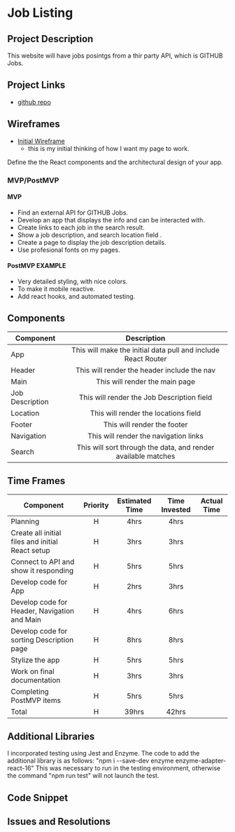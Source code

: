 # Job Listing

<!-- ![](https://media.giphy.com/media/R6xi8dXsRhIjK/giphy.gif)
<--- me coding this app! -->

## Project Description

This website will have jobs posintgs from a thir party API, which is GITHUB Jobs.

## Project Links

- [github repo](https://git.generalassemb.ly/saintaubins/project-2/tree/master/jobposts)
<!-- - [deployment]() -->

## Wireframes

- [Initial Wireframe](https://drive.google.com/file/d/0B7ROCI4yBH-tMFNNbGVRQ0JyclBHZjZOTGViQkR4VDN2TUVF/view?usp=sharing)
	- this is my initial thinking of how I want my page to work.
<!-- - [react architecture]() -->

Define the the React components and the architectural design of your app.

### MVP/PostMVP

#### MVP
- Find an external API for GITHUB Jobs.
- Develop an app that displays the info and can be interacted with.
- Create links to each job in the search result.
- Show a job description, and search location field .
- Create a page to display the job description details. 
- Use profesional fonts on my pages.

#### PostMVP EXAMPLE
- Very detailed styling, with nice colors.
- To make it mobile reactive.
- Add react hooks, and automated testing.

## Components

| Component | Description | 
| --- | :---: |  
| App | This will make the initial data pull and include React Router| 
| Header | This will render the header include the nav | 
| Main | This will render the main page | 
| Job Description | This will render the Job Description field | 
| Location | This will render the locations field | 
| Footer | This will render the footer | 
| Navigation | This will render the navigation links | 
| Search | This will sort through the data, and render available matches | 

## Time Frames

| Component | Priority | Estimated Time | Time Invested | Actual Time |
| --- | :---: |  :---: | :---: | :---: |
| Planning | H | 4hrs | 4hrs |  |
| Create all initial files and initial React setup | H | 3hrs | 3hrs |  |
| Connect to API and show it responding | H | 5hrs | 5hrs |  |
| Develop code for App | H | 2hrs | 3hrs |  |
| Develop code for Header, Navigation and Main | H | 4hrs | 6hrs |  |
| Develop code for sorting Description page | H | 8hrs | 8hrs |  |
| Stylize the app | H | 5hrs | 5hrs |  |
| Work on final documentation | H | 3hrs | 3hrs |  |
| Completing PostMVP items | H | 5hrs | 5hrs |  |
| Total | H | 39hrs | 42hrs |  |

## Additional Libraries
 <!-- Use this section to list all supporting libraries and their role in the project such as Axios, ReactStrap, D3, etc.  -->
 I incorporated testing using Jest and Enzyme. The code to add the additional library is as follows:
 "npm i --save-dev enzyme enzyme-adapter-react-16"
 This was necessary to run in the testing environment, otherwise the command "npm run test" will not launch
 the test.

## Code Snippet

<!-- Use this section to include a brief code snippet of functionality that you are proud of an a brief description.  Code snippet should not be greater than 10 lines of code.  -->

<!-- ```
function reverse(string) {
	// here is the code to reverse a string of text
}
``` -->

## Issues and Resolutions
 <!-- Use this section to list of all major issues encountered and their resolution. -->

<!-- #### SAMPLE.....
**ERROR**: app.js:34 Uncaught SyntaxError: Unexpected identifier                                
**RESOLUTION**: Missing comma after first object in sources {} object -->
